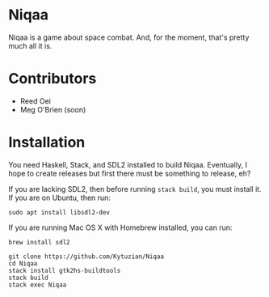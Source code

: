 # Niqaa

Niqaa is a game about space combat. And, for the moment, that's pretty much all it is.

# Contributors
- Reed Oei
- Meg O'Brien (soon)

# Installation

You need Haskell, Stack, and SDL2 installed to build Niqaa.
Eventually, I hope to create releases but first there must be something to release, eh?

If you are lacking SDL2, then before running `stack build`, you must install it.
If you are on Ubuntu, then run:

`sudo apt install libsdl2-dev`

If you are running Mac OS X with Homebrew installed, you can run:

`brew install sdl2`

~~~
git clone https://github.com/Kytuzian/Niqaa
cd Niqaa
stack install gtk2hs-buildtools
stack build
stack exec Niqaa
~~~

